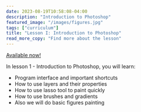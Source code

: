 ```yaml
---
date: 2023-08-19T10:58:08-04:00
description: "Introduction to Photoshop"
featured_image: "/images/figures.jpg"
tags: ["curriculum"]
title: "Lesson I: Introduction to Photoshop"
read_more_copy: "Find more about the lesson"
---
```

[Available now!](https://www.udemy.com/course/digital-painting-basics-in-adobe-photoshop/?couponCode=MEGASALE2K)

In lesson 1 - Introduction to Photoshop, you will learn:

- Program interface and important shortcuts
- How to use layers and their properties
- How to use lasso tool to paint quickly
- How to use brushes and gradients
- Also we will do basic figures painting

